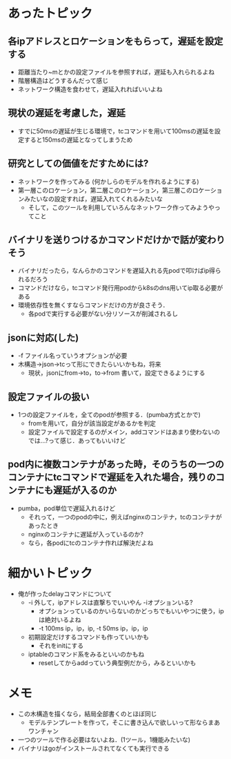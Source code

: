 # あったトピック
##  各ipアドレスとロケーションをもらって，遅延を設定する
- 距離当たり~mとかの設定ファイルを参照すれば，遅延も入れられるよね
- 階層構造はどうするんだって感じ
- ネットワーク構造を食わせて，遅延入れればいいよね
## 現状の遅延を考慮した，遅延
- すでに50msの遅延が生じる環境で，tcコマンドを用いて100msの遅延を設定すると150msの遅延となってしまうため

## 研究としての価値をだすためには?
- ネットワークを作ってみる (何かしらのモデルを作れるようにする)
- 第一層このロケーション，第二層このロケーション，第三層このロケーションみたいなの設定すれば，遅延入れてくれるみたいな
    - そして，このツールを利用していろんなネットワーク作ってみようやってこと

## バイナリを送りつけるかコマンドだけかで話が変わりそう
- バイナリだったら，なんらかのコマンドを遅延入れる先podで叩けばip得られるだろう
- コマンドだけなら，tcコマンド発行用podからk8sのdns用いてip取る必要がある
- 環境依存性を無くすならコマンドだけの方が良さそう．
    - 各podで実行する必要がない分リソースが削減されるし  
## jsonに対応(した)
- -f ファイル名っていうオプションが必要
- 木構造→json→tcって形にできたらいいかもね，将来
    - 現状，jsonにfrom→to，to→from 書いて，設定できるようにする

## 設定ファイルの扱い
- 1つの設定ファイルを，全てのpodが参照する．(pumba方式とかで)
    - fromを用いて，自分が該当設定があるかを判定
    - 設定ファイルで設定するのがメイン，addコマンドはあまり使わないのでは...?って感じ．あってもいいけど

## pod内に複数コンテナがあった時，そのうちの一つのコンテナにtcコマンドで遅延を入れた場合，残りのコンテナにも遅延が入るのか
- pumba，pod単位で遅延入れるけど
    - それって，一つのpodの中に，例えばnginxのコンテナ，tcのコンテナがあったとき
    - nginxのコンテナに遅延が入っているのか?
    - なら，各podにtcのコンテナ作れば解決だよね


# 細かいトピック
- 俺が作ったdelayコマンドについて
    - -i 外して，ipアドレスは直撃ちでいいやん -iオプションいる?
        - オプションっているのかいらないのかどっちでもいいやつに使う，ipは絶対いるよね
        - -t 100ms ip，ip，ip, -t 50ms ip，ip，ip
    - 初期設定だけするコマンドも作っていいかも
        - それをinitにする
    - iptableのコマンド系をみるといいのかもね
        - resetしてからaddっていう典型例だから，みるといいかも

# メモ
- この木構造を描くなら，結局全部書くのとほぼ同じ
    - モデルテンプレートを作って，そこに書き込んで欲しいって形ならまあワンチャン
- 一つのツールで作る必要はないよね．(1ツール，1機能みたいな)
- バイナリはgoがインストールされてなくても実行できる